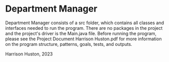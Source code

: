 # Department Manager

Department Manager consists of a src folder, which contains all classes and interfaces needed to run the
program. There are no packages in the project and the project's driver is the Main.java file. Before running the
program, please see the Project Document Harrison Huston.pdf for more information on the program structure, patterns,
goals, tests, and outputs.

Harrison Huston, 2023
